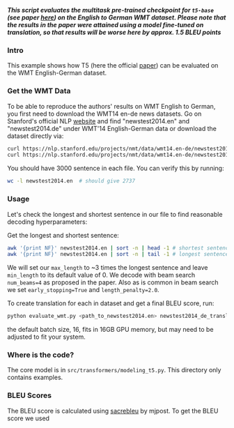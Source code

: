 ***This script evaluates the multitask pre-trained checkpoint for ``t5-base`` (see paper [here](https://arxiv.org/pdf/1910.10683.pdf)) on the English to German WMT dataset. Please note that the results in the paper were attained using a model fine-tuned on translation, so that results will be worse here by approx. 1.5 BLEU points***

### Intro

This example shows how T5 (here the official [paper](https://arxiv.org/abs/1910.10683)) can be
evaluated on the WMT English-German dataset.

### Get the WMT Data

To be able to reproduce the authors' results on WMT English to German, you first need to download 
the WMT14 en-de news datasets.
Go on Stanford's official NLP [website](https://nlp.stanford.edu/projects/nmt/) and find "newstest2014.en" and "newstest2014.de" under WMT'14 English-German data or download the dataset directly via:

```bash
curl https://nlp.stanford.edu/projects/nmt/data/wmt14.en-de/newstest2014.en > newstest2014.en
curl https://nlp.stanford.edu/projects/nmt/data/wmt14.en-de/newstest2014.de > newstest2014.de
```

You should have 3000 sentence in each file. You can verify this by running:

```bash
wc -l newstest2014.en  # should give 2737
```

### Usage

Let's check the longest and shortest sentence in our file to find reasonable decoding hyperparameters: 

Get the longest and shortest sentence:

```bash 
awk '{print NF}' newstest2014.en | sort -n | head -1 # shortest sentence has 2 word
awk '{print NF}' newstest2014.en | sort -n | tail -1 # longest sentence has 91 words
```

We will set our `max_length` to ~3 times the longest sentence and leave `min_length` to its default value of 0.
We decode with beam search `num_beams=4` as proposed in the paper. Also as is common in beam search we set `early_stopping=True` and `length_penalty=2.0`.

To create translation for each in dataset and get a final BLEU score, run:
```bash
python evaluate_wmt.py <path_to_newstest2014.en> newstest2014_de_translations.txt <path_to_newstest2014.de> newsstest2014_en_de_bleu.txt
```
the default batch size, 16, fits in 16GB GPU memory, but may need to be adjusted to fit your system.

### Where is the code?
The core model is in `src/transformers/modeling_t5.py`. This directory only contains examples.

### BLEU Scores

The BLEU score is calculated using [sacrebleu](https://github.com/mjpost/sacreBLEU) by mjpost.
To get the BLEU score we used 
